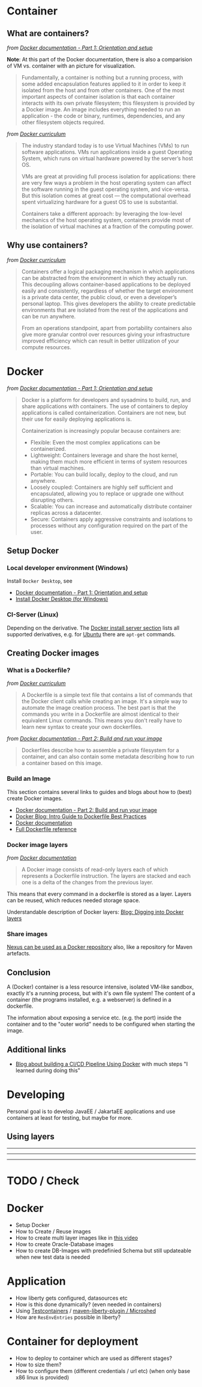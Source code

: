 
# Container

## What are containers?

_from [Docker documentation - Part 1: Orientation and setup](https://docs.docker.com/get-started/)_

**Note**: At this part of the Docker documentation, there is also a comparision of VM vs. container with an picture for visualization.

> Fundamentally, a container is nothing but a running process, with some added encapsulation features applied to it in order to keep it isolated from the host and from other containers.
> One of the most important aspects of container isolation is that each container interacts with its own private filesystem;
> this filesystem is provided by a Docker image.
> An image includes everything needed to run an application - the code or binary, runtimes, dependencies, and any other filesystem objects required.

_from [Docker curriculum](https://docker-curriculum.com/#what-are-containers-)_

> The industry standard today is to use Virtual Machines (VMs) to run software applications.
> VMs run applications inside a guest Operating System, which runs on virtual hardware powered by the server’s host OS.
>
> VMs are great at providing full process isolation for applications:
> there are very few ways a problem in the host operating system can affect the software running in the guest operating system, and vice-versa.
> But this isolation comes at great cost — the computational overhead spent virtualizing hardware for a guest OS to use is substantial.
> 
> Containers take a different approach: by leveraging the low-level mechanics of the host operating system, containers provide most of the isolation of virtual machines at a fraction of the computing power.

## Why use containers?
_from [Docker curriculum](https://docker-curriculum.com/#why-use-containers-)_

> Containers offer a logical packaging mechanism in which applications can be abstracted from the environment in which they actually run.
> This decoupling allows container-based applications to be deployed easily and consistently, regardless of whether the target environment is a private data center, the public cloud, or even a developer’s personal laptop.
> This gives developers the ability to create predictable environments that are isolated from the rest of the applications and can be run anywhere.
> 
> From an operations standpoint, apart from portability containers also give more granular control over resources giving your infrastructure improved efficiency which can result in better utilization of your compute resources.


# Docker

_from [Docker documentation - Part 1: Orientation and setup](https://docs.docker.com/get-started/)_

> Docker is a platform for developers and sysadmins to build, run, and share applications with containers.
> The use of containers to deploy applications is called containerization.
> Containers are not new, but their use for easily deploying applications is.
> 
> Containerization is increasingly popular because containers are:
>  
> * Flexible: Even the most complex applications can be containerized.
> * Lightweight: Containers leverage and share the host kernel, making them much more efficient in terms of system resources than virtual machines.
> * Portable: You can build locally, deploy to the cloud, and run anywhere.
> * Loosely coupled: Containers are highly self sufficient and encapsulated, allowing you to replace or upgrade one without disrupting others.
> * Scalable: You can increase and automatically distribute container replicas across a datacenter.
> * Secure: Containers apply aggressive constraints and isolations to processes without any configuration required on the part of the user.

## Setup Docker

### Local developer environment (Windows)

Install `Docker Desktop`, see
 
* [Docker documentation - Part 1: Orientation and setup](https://docs.docker.com/get-started/)
* [Install Docker Desktop (for Windows)](https://docs.docker.com/docker-for-windows/install/)

### CI-Server (Linux)

Depending on the derivative.
The [Docker install server section](https://docs.docker.com/engine/install/#server) lists all supported derivatives, e.g. for [Ubuntu](https://docs.docker.com/engine/install/ubuntu/) there are `apt-get` commands.



## Creating Docker images

### What is a Dockerfile?
_from [Docker curriculum](https://docker-curriculum.com/#dockerfile)_

> A Dockerfile is a simple text file that contains a list of commands that the Docker client calls while creating an image.
> It's a simple way to automate the image creation process.
> The best part is that the commands you write in a Dockerfile are almost identical to their equivalent Linux commands. This means you don't really have to learn new syntax to create your own dockerfiles.

_from  [Docker documentation - Part 2: Build and run your image](https://docs.docker.com/get-started/part2/)_

> Dockerfiles describe how to assemble a private filesystem for a container, and can also contain some metadata describing how to run a container based on this image.

### Build an Image

This section contains several links to guides and blogs about how to (best) create Docker images.

* [Docker documentation - Part 2: Build and run your image](https://docs.docker.com/get-started/part2/)
* [Docker Blog: Intro Guide to Dockerfile Best Practices](https://www.docker.com/blog/intro-guide-to-dockerfile-best-practices/)
* [Docker documentation](https://docs.docker.com/develop/develop-images/dockerfile_best-practices/)
* [Full Dockerfile reference](https://docs.docker.com/engine/reference/builder/)

### Docker image layers

_from [Docker documentation](https://docs.docker.com/develop/develop-images/dockerfile_best-practices/)_

> A Docker image consists of read-only layers each of which represents a Dockerfile instruction.
> The layers are stacked and each one is a delta of the changes from the previous layer. 

This means that every command in a dockerfile is stored as a layer.
Layers can be reused, which reduces needed storage space.

 

Understandable description of Docker layers: [Blog: Digging into Docker layers](https://medium.com/@jessgreb01/digging-into-docker-layers-c22f948ed612)

### Share images

[Nexus can be used as a Docker repository](https://help.sonatype.com/repomanager3/formats/docker-registry) also, like a repository for Maven artefacts.


## Conclusion

A (Docker) container is a less resource intensive, isolated VM-like sandbox, exactly it's a running process, but with it's own file system!
The content of a container (the programs installed, e.g. a webserver) is defined in a dockerfile.

The information about exposing a service etc. (e.g. the port) inside the container and to the "outer world" needs to be configured when starting the image.


## Additional links

* [Blog about building a CI/CD Pipeline Using Docker](https://www.taniarascia.com/continuous-integration-pipeline-docker/) with much steps "I learned during doing this"



# Developing

Personal goal is to develop JavaEE / JakartaEE applications and use containers at least for testing, but maybe for more.

## Using layers



---
---
---

# TODO / Check

# Docker

* Setup Docker
* How to Create / Reuse images
* How to create multi layer images like in [this video](https://developers.redhat.com/commit-to-excellence-java-in-containers/?sc_cid=7013a000002DTukAAG)
* How to create Oracle-Database images
* How to create DB-Images with predefinied Schema but still updateable when new test data is needed

# Application

* How liberty gets configured, datasources etc
* How is this done dynamically? (even needed in containers)
* Using [Testcontainers](https://www.testcontainers.org/) / [maven-liberty-plugin / Microshed](https://openliberty.io/guides/microshed-testing.html)
* How are `ResEnvEntries` possible in liberty?

# Container for deployment

* How to deploy to container which are used as different stages?
* How to size them?
* How to configure them (different credentials / url etc) (when only base x86 linux is provided)
   


